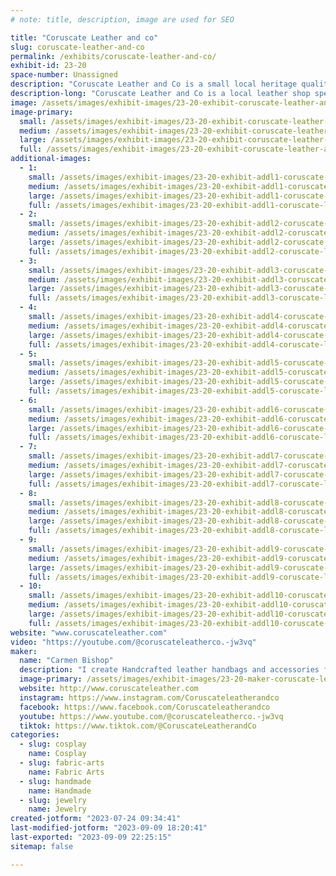 ```yaml
---
# note: title, description, image are used for SEO

title: "Coruscate Leather and co"
slug: coruscate-leather-and-co
permalink: /exhibits/coruscate-leather-and-co/
exhibit-id: 23-20
space-number: Unassigned
description: "Coruscate Leather and Co is a small local heritage quality leather goods shop."
description-long: "Coruscate Leather and Co is a local leather shop specializing in heritage quality leather goods and accessories. We offer everything from handbags to cosplay goods."
image: /assets/images/exhibit-images/23-20-exhibit-coruscate-leather-and-co-cl20230513-124417-43-21-large.jpg
image-primary: 
  small: /assets/images/exhibit-images/23-20-exhibit-coruscate-leather-and-co-cl20230513-124417-43-21-small.jpg
  medium: /assets/images/exhibit-images/23-20-exhibit-coruscate-leather-and-co-cl20230513-124417-43-21-medium.jpg
  large: /assets/images/exhibit-images/23-20-exhibit-coruscate-leather-and-co-cl20230513-124417-43-21-large.jpg
  full: /assets/images/exhibit-images/23-20-exhibit-coruscate-leather-and-co-cl20230513-124417-43-21-full.jpg
additional-images: 
  - 1:
    small: /assets/images/exhibit-images/23-20-exhibit-addl1-coruscate-leather-and-co-20230325-120226-small.jpg
    medium: /assets/images/exhibit-images/23-20-exhibit-addl1-coruscate-leather-and-co-20230325-120226-medium.jpg
    large: /assets/images/exhibit-images/23-20-exhibit-addl1-coruscate-leather-and-co-20230325-120226-large.jpg
    full: /assets/images/exhibit-images/23-20-exhibit-addl1-coruscate-leather-and-co-20230325-120226-full.jpg
  - 2:
    small: /assets/images/exhibit-images/23-20-exhibit-addl2-coruscate-leather-and-co-20230325-120231-small.jpg
    medium: /assets/images/exhibit-images/23-20-exhibit-addl2-coruscate-leather-and-co-20230325-120231-medium.jpg
    large: /assets/images/exhibit-images/23-20-exhibit-addl2-coruscate-leather-and-co-20230325-120231-large.jpg
    full: /assets/images/exhibit-images/23-20-exhibit-addl2-coruscate-leather-and-co-20230325-120231-full.jpg
  - 3:
    small: /assets/images/exhibit-images/23-20-exhibit-addl3-coruscate-leather-and-co-20230325-120313-small.jpg
    medium: /assets/images/exhibit-images/23-20-exhibit-addl3-coruscate-leather-and-co-20230325-120313-medium.jpg
    large: /assets/images/exhibit-images/23-20-exhibit-addl3-coruscate-leather-and-co-20230325-120313-large.jpg
    full: /assets/images/exhibit-images/23-20-exhibit-addl3-coruscate-leather-and-co-20230325-120313-full.jpg
  - 4:
    small: /assets/images/exhibit-images/23-20-exhibit-addl4-coruscate-leather-and-co-20230325-154831-small.jpg
    medium: /assets/images/exhibit-images/23-20-exhibit-addl4-coruscate-leather-and-co-20230325-154831-medium.jpg
    large: /assets/images/exhibit-images/23-20-exhibit-addl4-coruscate-leather-and-co-20230325-154831-large.jpg
    full: /assets/images/exhibit-images/23-20-exhibit-addl4-coruscate-leather-and-co-20230325-154831-full.jpg
  - 5:
    small: /assets/images/exhibit-images/23-20-exhibit-addl5-coruscate-leather-and-co-20230513-122917-small.jpg
    medium: /assets/images/exhibit-images/23-20-exhibit-addl5-coruscate-leather-and-co-20230513-122917-medium.jpg
    large: /assets/images/exhibit-images/23-20-exhibit-addl5-coruscate-leather-and-co-20230513-122917-large.jpg
    full: /assets/images/exhibit-images/23-20-exhibit-addl5-coruscate-leather-and-co-20230513-122917-full.jpg
  - 6:
    small: /assets/images/exhibit-images/23-20-exhibit-addl6-coruscate-leather-and-co-20230513-124246-small.jpg
    medium: /assets/images/exhibit-images/23-20-exhibit-addl6-coruscate-leather-and-co-20230513-124246-medium.jpg
    large: /assets/images/exhibit-images/23-20-exhibit-addl6-coruscate-leather-and-co-20230513-124246-large.jpg
    full: /assets/images/exhibit-images/23-20-exhibit-addl6-coruscate-leather-and-co-20230513-124246-full.jpg
  - 7:
    small: /assets/images/exhibit-images/23-20-exhibit-addl7-coruscate-leather-and-co-20230513-124404-small.jpg
    medium: /assets/images/exhibit-images/23-20-exhibit-addl7-coruscate-leather-and-co-20230513-124404-medium.jpg
    large: /assets/images/exhibit-images/23-20-exhibit-addl7-coruscate-leather-and-co-20230513-124404-large.jpg
    full: /assets/images/exhibit-images/23-20-exhibit-addl7-coruscate-leather-and-co-20230513-124404-full.jpg
  - 8:
    small: /assets/images/exhibit-images/23-20-exhibit-addl8-coruscate-leather-and-co-20230513-124417-small.jpg
    medium: /assets/images/exhibit-images/23-20-exhibit-addl8-coruscate-leather-and-co-20230513-124417-medium.jpg
    large: /assets/images/exhibit-images/23-20-exhibit-addl8-coruscate-leather-and-co-20230513-124417-large.jpg
    full: /assets/images/exhibit-images/23-20-exhibit-addl8-coruscate-leather-and-co-20230513-124417-full.jpg
  - 9:
    small: /assets/images/exhibit-images/23-20-exhibit-addl9-coruscate-leather-and-co-screenshot-20230625-084447-photos-small.jpg
    medium: /assets/images/exhibit-images/23-20-exhibit-addl9-coruscate-leather-and-co-screenshot-20230625-084447-photos-medium.jpg
    large: /assets/images/exhibit-images/23-20-exhibit-addl9-coruscate-leather-and-co-screenshot-20230625-084447-photos-large.jpg
    full: /assets/images/exhibit-images/23-20-exhibit-addl9-coruscate-leather-and-co-screenshot-20230625-084447-photos-full.jpg
  - 10:
    small: /assets/images/exhibit-images/23-20-exhibit-addl10-coruscate-leather-and-co-screenshot-20230707-161640-messenger-small.jpg
    medium: /assets/images/exhibit-images/23-20-exhibit-addl10-coruscate-leather-and-co-screenshot-20230707-161640-messenger-medium.jpg
    large: /assets/images/exhibit-images/23-20-exhibit-addl10-coruscate-leather-and-co-screenshot-20230707-161640-messenger-large.jpg
    full: /assets/images/exhibit-images/23-20-exhibit-addl10-coruscate-leather-and-co-screenshot-20230707-161640-messenger-full.jpg
website: "www.coruscateleather.com"
video: "https://youtube.com/@coruscateleatherco.-jw3vq"
maker: 
  name: "Carmen Bishop"
  description: "I create Handcrafted leather handbags and accessories from my shop located in Ocoee FL."
  image-primary: /assets/images/exhibit-images/23-20-maker-coruscate-leather-and-co-img-20230123-063556-977-medium.jpg
  website: http://www.coruscateleather.com
  instagram: https://www.instagram.com/Coruscateleatherandco 
  facebook: https://www.facebook.com/Coruscateleatherandco 
  youtube: https://www.youtube.com/@coruscateleatherco.-jw3vq
  tiktok: https://www.tiktok.com/@CoruscateLeatherandCo 
categories: 
  - slug: cosplay
    name: Cosplay
  - slug: fabric-arts
    name: Fabric Arts
  - slug: handmade
    name: Handmade
  - slug: jewelry
    name: Jewelry
created-jotform: "2023-07-24 09:34:41"
last-modified-jotform: "2023-09-09 18:20:41"
last-exported: "2023-09-09 22:25:15"
sitemap: false

---
```

